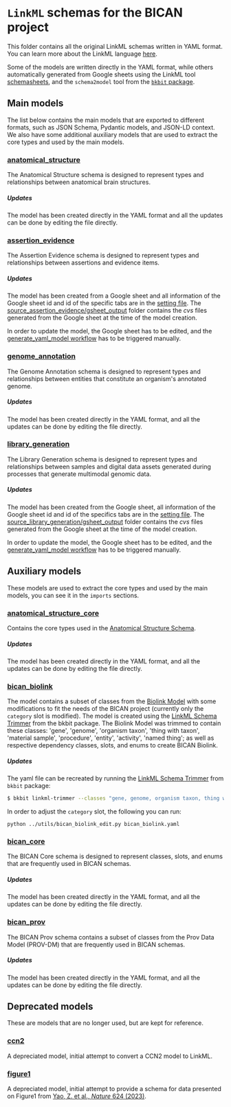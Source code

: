 # `LinkML` schemas for the BICAN project

This folder contains all the original LinkML schemas written in YAML format.
You can learn more about the LinkML language [here](https://linkml.io/linkml/).

Some of the models are written directly in the YAML format, while others automatically generated from Google sheets using the LinkML tool [schemasheets](https://linkml.io/schemasheets/),
 and the `schema2model` tool from the [`bkbit` package](https://github.com/brain-bican/bkbit).


## Main models

The list below contains the main models that are exported to different formats, such as JSON Schema, Pydantic models, and JSON-LD context.
We also have some additional auxiliary models that are used to extract the core types and used by the main models.

### [anatomical_structure](anatomical_structure.yaml)
The Anatomical Structure schema is designed to represent types and relationships between anatomical brain structures. 

##### Updates
The model has been created directly in the YAML format and all the updates can be done by editing the file directly.


### [assertion_evidence](assertion_evidence.yaml)
The Assertion Evidence schema is designed to represent types and relationships between assertions and evidence items.

##### Updates
The model has been created from a Google sheet and all information of the Google sheet id and id of the specific tabs
 are in the [setting file](source_assertion_evidence/gsheet.yaml). 
The [source_assertion_evidence/gsheet_output](source_assertion_evidence/gsheet_output) folder contains the _cvs_ files generated from the Google sheet 
at the time of the model creation.

In order to update the model, the Google sheet has to be edited, 
and the [generate_yaml_model workflow](../.github/workflows/generate_yaml_model.yaml) has to be triggered manually.


### [genome_annotation](genome_annotation.yaml)
The Genome Annotation schema is designed to represent types and relationships between entities that constitute an organism's annotated genome.

##### Updates
The model has been created directly in the YAML format, and all the updates can be done by editing the file directly.

### [library_generation](library_generation.yaml)
The Library Generation schema is designed to represent types and relationships between samples and 
digital data assets generated during processes that generate multimodal genomic data.

##### Updates
The model has been created from the Google sheet, all information of the Google sheet id and id of the specifics tabs
 are in the [setting file](source_library_generation/gsheet.yaml). 
The [source_library_generation/gsheet_output](source_library_generation/gsheet_output) folder contains the _cvs_ files generated from the Google sheet 
at the time of the model creation.

In order to update the model, the Google sheet has to be edited, 
and the [generate_yaml_model workflow](../.github/workflows/generate_yaml_model.yaml) has to be triggered manually.


## Auxiliary models

These models are used to extract the core types and used by the main models, you can see it in the `imports` sections.

### [anatomical_structure_core](anatomical_structure_core.yaml)

Contains the core types used in the [Anatomical Structure Schema](anatomical_structure.yaml).

##### Updates
The model has been created directly in the YAML format, and all the updates can be done by editing the file directly.


### [bican_biolink](bican_biolink.yaml)
The model contains a subset of classes from the [Biolink Model](https://biolink.github.io/biolink-model/)
with some modifications to fit the needs of the BICAN project (currently only the `category` slot is modified). The model
is created using the [LinkML Schema Trimmer](https://brain-bican.github.io/bkbit/linkml_trimmer.html) from the bkbit package. The Biolink Model was
trimmed to contain these classes: 'gene', 'genome', 'organism taxon', 'thing with taxon', 'material sample', 'procedure', 'entity', 'activity', 'named thing'; 
as well as respective dependency classes, slots, and enums to create BICAN Biolink. 

##### Updates

The yaml file can be recreated by running the [LinkML Schema Trimmer](https://brain-bican.github.io/bkbit/linkml_trimmer.html)
from `bkbit` package:
```bash
$ bkbit linkml-trimmer --classes "gene, genome, organism taxon, thing with taxon, material sample, procedure, entity, activity, named thing" biolink.yaml > bican-biolink.yaml
```
In order to adjust the `category` slot, the following you can run:
```commandline
python ../utils/bican_biolink_edit.py bican_biolink.yaml
```

### [bican_core](bican_core.yaml)
The BICAN Core schema is designed to represent classes, slots, and enums that are frequently used in BICAN schemas.

##### Updates
The model has been created directly in the YAML format, and all the updates can be done by editing the file directly.

### [bican_prov](bican_prov.yaml)
The BICAN Prov schema contains a subset of classes from the Prov Data Model (PROV-DM) that are frequently used in BICAN schemas.

##### Updates
The model has been created directly in the YAML format, and all the updates can be done by editing the file directly.


## Deprecated models

These are models that are no longer used, but are kept for reference.

### [ccn2](ccn2.yaml)
A depreciated model, initial attempt to convert a CCN2 model to LinkML.

### [figure1](figure1.yaml)
A depreciated model, initial attempt to provide a schema for data presented on Figure1 from [Yao, Z. et al., _Nature_ 624 (2023)](https://www.nature.com/articles/s41586-023-06812-z#citeas).
